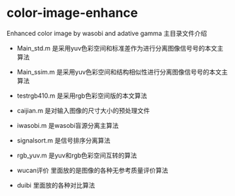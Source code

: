 # color-image-enhance
Enhanced color image by wasobi and adative gamma
主目录文件介绍
- Main_std.m 是采用yuv色彩空间和标准差作为进行分离图像信号号的本文主算法
- Main_ssim.m 是采用yuv色彩空间和结构相似性进行分离图像信号号的本文主算法
- testrgb410.m 是采用rgb色彩空间版的本文算法

- caijian.m 是对输入图像的尺寸大小的预处理文件
- iwasobi.m 是wasobi盲源分离主算法
- signalsort.m 是信号排序分离算法
- rgb_yuv.m 是yuv和rgb色彩空间互转的算法

- wucan评价 里面放的是图像的各种无参考质量评价算法
- duibi 里面放的各种对比算法
